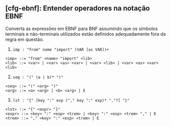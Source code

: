 ## [cfg-ebnf]: Entender operadores na notação EBNF

Converta as expressões em EBNF para BNF assumindo que os símbolos terminais e não-terminais utilizados estão definidos adequadamente fora da regra em questão.

1. `imp : "from" name "import" (VAR [as VAR])+`

```
<imp> ::= "from" <name> "import" <lib>
<lib> ::= <var> | <var> <as> <var> | <var> <lib> | <var> <as> <var> <lib>
```

2. `seq : "(" (a | b)* ")"`

```
<seq> ::= "(" <arg> ")"
<arg> ::= <a> <arg> | <b> <arg> | E 
```

3. `lst : "{" [key ":" exp ("," key ":" exp)* ","?] "}"`

```
<lst> ::= "{" <expr> "}"
<expr> ::= <key> ":" <exp> <trem> | <key> ":" <exp> <trem> "," | E
<trem> ::= "," <key> ":" <exp> <trem> | E
```